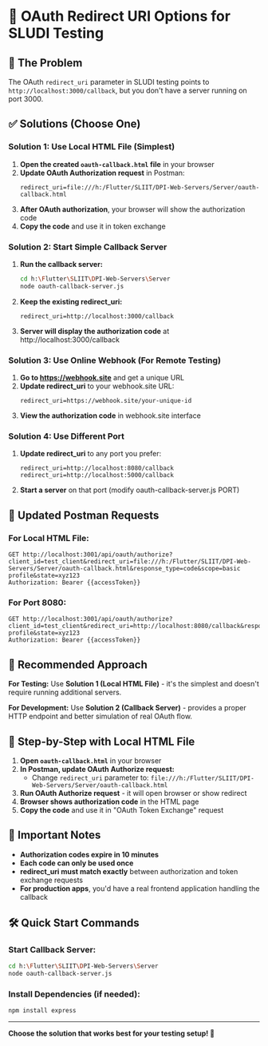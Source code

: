 # 🔄 OAuth Redirect URI Options for SLUDI Testing

## 🎯 The Problem
The OAuth `redirect_uri` parameter in SLUDI testing points to `http://localhost:3000/callback`, but you don't have a server running on port 3000.

## ✅ Solutions (Choose One)

### **Solution 1: Use Local HTML File (Simplest)**

1. **Open the created `oauth-callback.html` file** in your browser
2. **Update OAuth Authorization request** in Postman:
   ```
   redirect_uri=file:///h:/Flutter/SLIIT/DPI-Web-Servers/Server/oauth-callback.html
   ```
3. **After OAuth authorization**, your browser will show the authorization code
4. **Copy the code** and use it in token exchange

### **Solution 2: Start Simple Callback Server**

1. **Run the callback server:**
   ```bash
   cd h:\Flutter\SLIIT\DPI-Web-Servers\Server
   node oauth-callback-server.js
   ```
2. **Keep the existing redirect_uri:**
   ```
   redirect_uri=http://localhost:3000/callback
   ```
3. **Server will display the authorization code** at http://localhost:3000/callback

### **Solution 3: Use Online Webhook (For Remote Testing)**

1. **Go to https://webhook.site** and get a unique URL
2. **Update redirect_uri** to your webhook.site URL:
   ```
   redirect_uri=https://webhook.site/your-unique-id
   ```
3. **View the authorization code** in webhook.site interface

### **Solution 4: Use Different Port**

1. **Update redirect_uri** to any port you prefer:
   ```
   redirect_uri=http://localhost:8080/callback
   redirect_uri=http://localhost:5000/callback
   ```
2. **Start a server** on that port (modify oauth-callback-server.js PORT)

## 🔧 Updated Postman Requests

### **For Local HTML File:**
```http
GET http://localhost:3001/api/oauth/authorize?client_id=test_client&redirect_uri=file:///h:/Flutter/SLIIT/DPI-Web-Servers/Server/oauth-callback.html&response_type=code&scope=basic profile&state=xyz123
Authorization: Bearer {{accessToken}}
```

### **For Port 8080:**
```http
GET http://localhost:3001/api/oauth/authorize?client_id=test_client&redirect_uri=http://localhost:8080/callback&response_type=code&scope=basic profile&state=xyz123
Authorization: Bearer {{accessToken}}
```

## 🎯 Recommended Approach

**For Testing:** Use **Solution 1 (Local HTML File)** - it's the simplest and doesn't require running additional servers.

**For Development:** Use **Solution 2 (Callback Server)** - provides a proper HTTP endpoint and better simulation of real OAuth flow.

## 📝 Step-by-Step with Local HTML File

1. **Open `oauth-callback.html`** in your browser
2. **In Postman, update OAuth Authorize request:**
   - Change `redirect_uri` parameter to: `file:///h:/Flutter/SLIIT/DPI-Web-Servers/Server/oauth-callback.html`
3. **Run OAuth Authorize request** - it will open browser or show redirect
4. **Browser shows authorization code** in the HTML page
5. **Copy the code** and use it in "OAuth Token Exchange" request

## 🚨 Important Notes

- **Authorization codes expire in 10 minutes**
- **Each code can only be used once**
- **redirect_uri must match exactly** between authorization and token exchange requests
- **For production apps**, you'd have a real frontend application handling the callback

## 🛠️ Quick Start Commands

### Start Callback Server:
```bash
cd h:\Flutter\SLIIT\DPI-Web-Servers\Server
node oauth-callback-server.js
```

### Install Dependencies (if needed):
```bash
npm install express
```

---

**Choose the solution that works best for your testing setup! 🚀**
